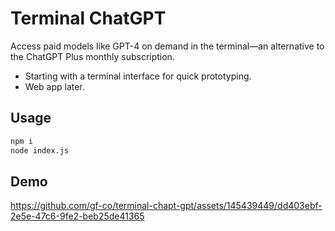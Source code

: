 # Terminal ChatGPT

Access paid models like GPT-4 on demand in the terminal—an alternative to the ChatGPT Plus monthly subscription.

- Starting with a terminal interface for quick prototyping.
- Web app later.

## Usage
    
```bash
npm i
node index.js
```

## Demo

https://github.com/gf-co/terminal-chapt-gpt/assets/145439449/dd403ebf-2e5e-47c6-9fe2-beb25de41365
